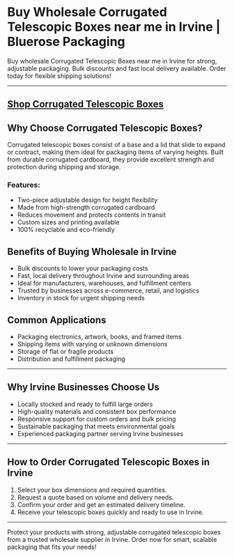 # Buy Wholesale Corrugated Telescopic Boxes near me in Irvine | Bluerose Packaging

Buy wholesale Corrugated Telescopic Boxes near me in Irvine for strong, adjustable packaging. Bulk discounts and fast local delivery available. Order today for flexible shipping solutions!

---
[Shop Corrugated Telescopic Boxes](https://www.bluerosepackaging.com/product/corrugated-telescopic-boxes/)
---

## Why Choose Corrugated Telescopic Boxes?

Corrugated telescopic boxes consist of a base and a lid that slide to expand or contract, making them ideal for packaging items of varying heights. Built from durable corrugated cardboard, they provide excellent strength and protection during shipping and storage.

### Features:

- Two-piece adjustable design for height flexibility  
- Made from high-strength corrugated cardboard  
- Reduces movement and protects contents in transit  
- Custom sizes and printing available  
- 100% recyclable and eco-friendly  

## Benefits of Buying Wholesale in Irvine

- Bulk discounts to lower your packaging costs  
- Fast, local delivery throughout Irvine and surrounding areas  
- Ideal for manufacturers, warehouses, and fulfillment centers  
- Trusted by businesses across e-commerce, retail, and logistics  
- Inventory in stock for urgent shipping needs  

## Common Applications

- Packaging electronics, artwork, books, and framed items  
- Shipping items with varying or unknown dimensions  
- Storage of flat or fragile products  
- Distribution and fulfillment packaging  

---

## Why Irvine Businesses Choose Us

- Locally stocked and ready to fulfill large orders  
- High-quality materials and consistent box performance  
- Responsive support for custom orders and bulk pricing  
- Sustainable packaging that meets environmental goals  
- Experienced packaging partner serving Irvine businesses  

---

## How to Order Corrugated Telescopic Boxes in Irvine

1. Select your box dimensions and required quantities.  
2. Request a quote based on volume and delivery needs.  
3. Confirm your order and get an estimated delivery timeline.  
4. Receive your telescopic boxes quickly and ready to use in Irvine.  

---

Protect your products with strong, adjustable corrugated telescopic boxes from a trusted wholesale supplier in Irvine. Order now for smart, scalable packaging that fits your needs!

